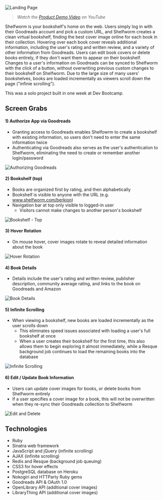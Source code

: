 ![Landing Page](https://raw.githubusercontent.com/berkjon/shelfworm/master/public/img/screenshots/01_landing_page.png "Landing Page")

> *Watch the [Product Demo Video](https://www.youtube.com/watch?v=GVh5b7ZRkec "Product Demo") on YouTube*

Shelfworm is your bookshelf's home on the web.  Users simply log in with their Goodreads account and pick a custom URL, and Shelfworm creates a clean virtual bookshelf, finding the best cover image online for each book in their collection.  Hovering over each book cover reveals additional information, including the user's rating and written review, and a variety of other information from Goodreads.  Users can edit book covers or delete books entirely, if they don't want them to appear on their bookshelf.  Changes to a user's information on Goodreads can be synced to Shelfworm with the click of a button, without overwriting previous custom changes to their bookshelf on Shelfworm.  Due to the large size of many users' bookshelves, books are loaded incrementally as viewers scroll down the page ("infinie scrolling").

This was a solo project built in one week at Dev Bootcamp.

## Screen Grabs
#### 1) Authorize App via Goodreads
* Granting access to Goodreads enables Shelfowrm to create a bookshelf with existing information, so users don't need to enter the same information twice
* Authenticating via Goodreads also serves as the user's authentication to Shelfworm, eliminating the need to create or remember another login/password

![Authorizing Goodreads](https://raw.githubusercontent.com/berkjon/shelfworm/master/public/img/screenshots/02_goodreads_authorize.png "Authorizing Goodreads")

#### 2) Bookshelf (top)
* Books are organized first by rating, and then alphabetically
* Bookshelf is visible to anyone with the URL (e.g. www.shelfworm.com/berkjon)
* Navigation bar at top only visible to logged-in user
  * Visitors cannot make changes to another person's bookshelf

![Bookshelf - Top](https://raw.githubusercontent.com/berkjon/shelfworm/master/public/img/screenshots/03_bookshelf_top.png "Bookshelf - Top")

#### 3) Hover Rotation
* On mouse hover, cover images rotate to reveal detailed information about the book

![Hover Rotation](https://raw.githubusercontent.com/berkjon/shelfworm/master/public/img/screenshots/04_hover_rotation.png "Hover Rotation")

#### 4) Book Details
* Details include the user's rating and written review, publisher description, community average rating, and links to the book on Goodreads and Amazon

![Book Details](https://raw.githubusercontent.com/berkjon/shelfworm/master/public/img/screenshots/05_book_details.png "Book Details")

#### 5) Infinite Scrolling
* When viewing a bookshelf, new books are loaded incrementally as the user scrolls down
  * This eliminates speed issues associated with loading a user's full bookshelf at once
  * When a user creates their bookshelf for the first time, this also allows them to begin exploring it almost immediately, while a Resque background job continues to load the remaining books into the database

![Infinite Scrolling](https://raw.githubusercontent.com/berkjon/shelfworm/master/public/img/screenshots/06_infinite_scrolling.png "Infinite Scrolling")

#### 6) Edit / Update Book Information
* Users can update cover images for books, or delete books from Shelfworm entirely
* If a user specifies a cover image for a book, this will not be overwritten when they re-sync their Goodreads collection to Shelfworm

![Edit and Delete](https://raw.githubusercontent.com/berkjon/shelfworm/master/public/img/screenshots/07_update_information.png "Edit and Delete")

## Technologies
* Ruby
* Sinatra web framework
* JavaScript and jQuery (infinite scrolling)
* AJAX (infinite scrolling)
* Redis and Resque (background job queuing)
* CSS3 for hover effects
* PostgreSQL database on Heroku
* Nokogiri and HTTParty Ruby gems
* Goodreads API & OAuth 1.0
* OpenLibrary API (additional cover images)
* LibraryThing API (additional cover images)